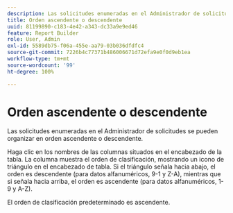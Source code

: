 ```yaml
---
description: Las solicitudes enumeradas en el Administrador de solicitudes se pueden organizar en orden ascendente o descendente.
title: Orden ascendente o descendente
uuid: 81199890-c183-4e42-a343-dc33a9e9ed46
feature: Report Builder
role: User, Admin
exl-id: 5589db75-f06a-455e-aa79-03b036dfdfc4
source-git-commit: 7226b4c77371b486006671d72efa9e0f0d9eb1ea
workflow-type: tm+mt
source-wordcount: '99'
ht-degree: 100%

---
```


# Orden ascendente o descendente

Las solicitudes enumeradas en el Administrador de solicitudes se pueden organizar en orden ascendente o descendente.

Haga clic en los nombres de las columnas situados en el encabezado de la tabla. La columna muestra el orden de clasificación, mostrando un icono de triángulo en el encabezado de tabla. Si el triángulo señala hacia abajo, el orden es descendente (para datos alfanuméricos, 9-1 y Z-A), mientras que si señala hacia arriba, el orden es ascendente (para datos alfanuméricos, 1-9 y A-Z).

El orden de clasificación predeterminado es ascendente.
